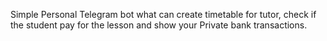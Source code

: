 Simple Personal Telegram bot what can create timetable for tutor, check if the student pay for the lesson and show your Private bank transactions.
